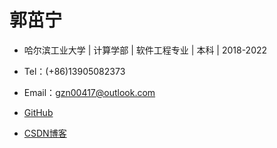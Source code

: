 # 郭茁宁

- 哈尔滨工业大学 | 计算学部 | 软件工程专业 | 本科 | 2018-2022

- Tel：(+86)13905082373

- Email：gzn00417@outlook.com

- [GitHub](https://github.com/gzn00417)

- [CSDN博客](https://blog.csdn.net/gzn00417)